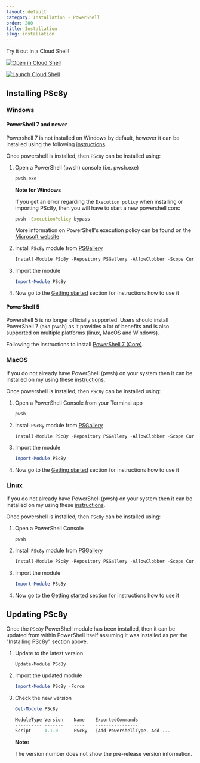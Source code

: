 ```yaml
---
layout: default
category: Installation - PowerShell
order: 200
title: Installation
slug: installation
---
```


Try it out in a Cloud Shell!

[![Open in Cloud Shell](https://gstatic.com/cloudssh/images/open-btn.svg "Launch Cloud Shell")](https://ssh.cloud.google.com/cloudshell/editor?shellonly=true)


[![Launch Cloud Shell](https://shell.azure.com/images/launchcloudshell.png "Launch Cloud Shell")](https://shell.azure.com/powershell)

## Installing PSc8y

### Windows

#### PowerShell 7 and newer

Powershell 7 is not installed on Windows by default, however it can be installed using the following [instructions](https://docs.microsoft.com/en-us/powershell/scripting/install/installing-powershell-core-on-windows?view=powershell-7).

Once powershell is installed, then `PSc8y` can be installed using:

1. Open a PowerShell (pwsh) console (i.e. pwsh.exe)

    ```bash
    pwsh.exe
    ```

    **Note for Windows**

    If you get an error regarding the `Execution policy` when installing or importing PSc8y, then you will have to start a new powershell conc

    ```bash
    pwsh -ExecutionPolicy bypass
    ```
    
    More information on PowerShell's execution policy can be found on the [Microsoft website](https://docs.microsoft.com/en-us/powershell/module/microsoft.powershell.core/about/about_execution_policies)

1. Install `PSc8y` module from [PSGallery](https://www.powershellgallery.com/packages/PSc8y)

    ```powershell
    Install-Module PSc8y -Repository PSGallery -AllowClobber -Scope CurrentUser
    ```

1. Import the module

    ```powershell
    Import-Module PSc8y
    ```

1. Now go to the [Getting started](https://reubenmiller.github.io/go-c8y-cli/docs/2-getting-started-powershell/) section for instructions how to use it

#### PowerShell 5

Powershell 5 is no longer officially supported. Users should install PowerShell 7 (aka pwsh) as it provides a lot of benefits and is also supported on multiple platforms (linux, MacOS and Windows).

Following the instructions to install [PowerShell 7 (Core)](https://github.com/PowerShell/PowerShell/releases).

### MacOS

If you do not already have PowerShell (pwsh) on your system then it can be installed on my using these [instructions](https://docs.microsoft.com/en-us/powershell/scripting/install/installing-powershell-core-on-macos?view=powershell-7).

Once powershell is installed, then `PSc8y` can be installed using:

1. Open a PowerShell Console from your Terminal app
    
    ```powershell
    pwsh
    ```

1. Install `PSc8y` module from [PSGallery](https://www.powershellgallery.com/packages/PSc8y)

    ```powershell
    Install-Module PSc8y -Repository PSGallery -AllowClobber -Scope CurrentUser
    ```

1. Import the module

    ```powershell
    Import-Module PSc8y
    ```

1. Now go to the [Getting started](https://reubenmiller.github.io/go-c8y-cli/docs/2-getting-started-powershell/) section for instructions how to use it

### Linux

If you do not already have PowerShell (pwsh) on your system then it can be installed on my using these [instructions](https://docs.microsoft.com/en-us/powershell/scripting/install/installing-powershell-core-on-linux?view=powershell-7).

Once powershell is installed, then `PSc8y` can be installed using:

1. Open a PowerShell Console
    
    ```powershell
    pwsh
    ```

1. Install `PSc8y` module from [PSGallery](https://www.powershellgallery.com/packages/PSc8y)

    ```powershell
    Install-Module PSc8y -Repository PSGallery -AllowClobber -Scope CurrentUser
    ```

1. Import the module

    ```powershell
    Import-Module PSc8y
    ```

1. Now go to the [Getting started](https://reubenmiller.github.io/go-c8y-cli/docs/2-getting-started-powershell/) section for instructions how to use it


## Updating PSc8y

Once the `PSc8y` PowerShell module has been installed, then it can be updated from within PowerShell itself assuming it was installed as per the "Installing PSc8y" section above.

1. Update to the latest version

    ```powershell
    Update-Module PSc8y
    ```

1. Import the updated module

    ```powershell
    Import-Module PSc8y -Force
    ```

1. Check the new version

    ```powershell
    Get-Module PSc8y
    ```

    ```powershell
    ModuleType Version    Name    ExportedCommands
    ---------- -------    ----    ----------------
    Script     1.1.0      PSc8y   {Add-PowershellType, Add-...
    ```

    **Note:**

    The version number does not show the pre-release version information.
